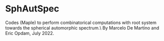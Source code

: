 # SphAutSpec
Codes (Maple) to perform combinatorical computations with root system towards the spherical automorphic spectrum.\\
By Marcelo De Martino and Eric Opdam, July 2022.
